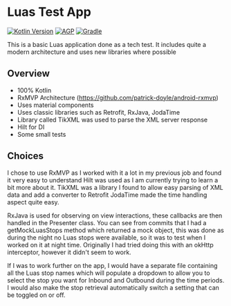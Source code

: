 # Luas Test App
[![Kotlin Version](https://img.shields.io/badge/Kotlin-1.3.72-blue.svg)](https://kotlinlang.org)
[![AGP](https://img.shields.io/badge/AGP-3.6.3-blue?style=flat)](https://developer.android.com/studio/releases/gradle-plugin)
[![Gradle](https://img.shields.io/badge/Gradle-5.6.4-blue?style=flat)](https://gradle.org)

This is a basic Luas application done as a tech test.
It includes quite a modern architecture and uses new libraries where possible

## Overview
 * 100% Kotlin
 * RxMVP Architecture (https://github.com/patrick-doyle/android-rxmvp)
 * Uses material components
 * Uses classic libraries such as Retrofit, RxJava, JodaTime
 * Library called TikXML was used to parse the XML server response
 * Hilt for DI
 * Some small tests

## Choices
I chose to use RxMVP as I worked with it a lot in my previous job and found it very easy to understand
Hilt was used as I am currently trying to learn a bit more about it.
TikXML was a library I found to allow easy parsing of XML data and add a converter to Retrofit
JodaTime made the time handling aspect quite easy.

RxJava is used for observing on view interactions, these callbacks are then handled in the Presenter class.
You can see from commits that I had a getMockLuasStops method which returned a mock object, this was done as
during the night no Luas stops were available, so it was to test when I worked on it at night time.
Originally I had tried doing this with an okHttp interceptor, however it didn't seem to work.

If I was to work further on the app, I would have a separate file containing all the Luas stop names which
will populate a dropdown to allow you to select the stop you want for Inbound and Outbound during the time
periods. I would also make the stop retrieval automatically switch a setting that can be toggled on or off.